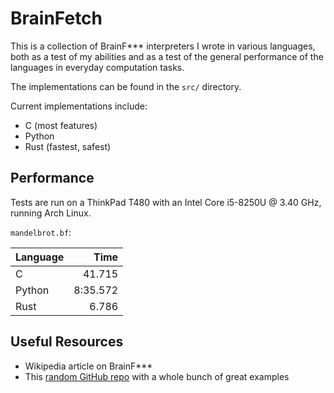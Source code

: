 
# BrainFetch

This is a collection of BrainF*** interpreters I wrote in various languages, both as a test of my abilities and as a test of the general performance of the languages in everyday computation tasks.

The implementations can be found in the `src/` directory.

Current implementations include:

- C (most features)
- Python
- Rust (fastest, safest)

## Performance

Tests are run on a ThinkPad T480 with an Intel Core i5-8250U @ 3.40 GHz, running Arch Linux.

`mandelbrot.bf`:

| Language | Time |
| - | -:|
| C | 41.715 |
| Python | 8:35.572 |
| Rust | 6.786 |

## Useful Resources

- Wikipedia article on BrainF***
- This [random GitHub repo](https://github.com/fabianishere/brainfuck/tree/master/examples) with a whole bunch of great examples

